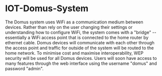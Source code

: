 # IOT-Domus-System

The Domus system uses WiFi as a communication medium between devices. Rather than rely on the user changing their settings or understanding
how to configure WiFi, the system comes with a "bridge" -- essentially
a WiFi access point that is connected to the home router by ethernet
cable. Domus devices will communicate with each other through the access
point and traffic for outside of the system will be routed to the home
network. To minimise cost and maximise interoperability, WEP security will be
used for all Domus devices. Users will soon have access to many features through the web interface
using the username "domus" and password "admin".
